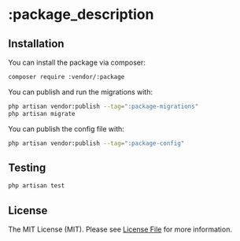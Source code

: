 # :package_description

## Installation

You can install the package via composer:

```bash
composer require :vendor/:package
```

You can publish and run the migrations with:

```bash
php artisan vendor:publish --tag=":package-migrations"
php artisan migrate
```

You can publish the config file with:

```bash
php artisan vendor:publish --tag=":package-config"
```

## Testing

```bash
php artisan test
```

## License

The MIT License (MIT). Please see [License File](LICENSE.md) for more information.
